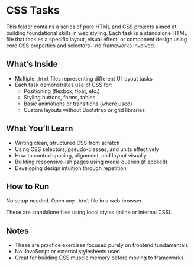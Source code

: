 # CSS Tasks

This folder contains a series of pure HTML and CSS projects aimed at building foundational skills in web styling. Each task is a standalone HTML file that tackles a specific layout, visual effect, or component design using core CSS properties and selectors—no frameworks involved.

## What’s Inside

- Multiple `.html` files representing different UI layout tasks
- Each task demonstrates use of CSS for:
  - Positioning (flexbox, float, etc.)
  - Styling buttons, forms, tables
  - Basic animations or transitions (where used)
  - Custom layouts without Bootstrap or grid libraries

## What You’ll Learn

- Writing clean, structured CSS from scratch
- Using CSS selectors, pseudo-classes, and units effectively
- How to control spacing, alignment, and layout visually
- Building responsive-ish pages using media queries (if applied)
- Developing design intuition through repetition

## How to Run

No setup needed. Open any `.html` file in a web browser.

These are standalone files using local styles (inline or internal CSS).

## Notes

- These are practice exercises focused purely on frontend fundamentals
- No JavaScript or external stylesheets used
- Great for building CSS muscle memory before moving to frameworks
